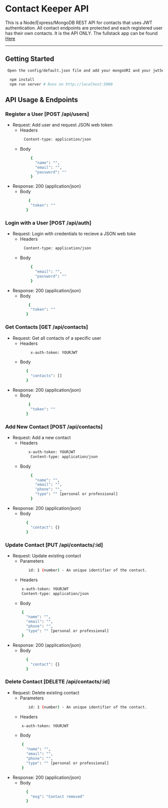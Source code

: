 # Contact Keeper API

This is a Node/Express/MongoDB REST API for contacts that uses JWT authentication. All contact endpoints are protected and each registered user has their own contacts. It is the API ONLY. The fullstack app can be found [Here](https://github.com/tdoval/contact-keeper "Full stack project")

---

## Getting Started
```sh
 Open the config/default.json file and add your mongoURI and your jwtSecret
```
```sh
  npm install
  npm run server # Runs on http://localhost:5000
```
## API Usage & Endpoints

### Register a User [POST /api/users]
- Request: Add user and request JSON web token
    - Headers
    ```sh
         Content-type: application/json
    ```
    - Body
    ```sh
            {
              "name": "",
              "email": "",
              "password": ""
            }
    ```
- Response: 200 (application/json)
    - Body
    ```sh
           {
            "token": ""
          }
    ```
### Login with a User [POST /api/auth]
- Request: Login with credentials to recieve a JSON web toke
    - Headers
    ```sh
         Content-type: application/json
    ```
    - Body
    ```sh
            {
              "email": "",
              "password": ""
            }
    ```
- Response: 200 (application/json)
    - Body
    ```sh
           {
            "token": ""
          }
    ```

### Get Contacts [GET /api/contacts]
- Request: Get all contacts of a specific user
    - Headers
    ```sh
            x-auth-token: YOURJWT
    ```
    - Body
    ```sh
          {
            "contacts": []
          }
    ```
- Response: 200 (application/json)
    - Body
    ```sh
           {
            "token": ""
          }
    ```
    
### Add New Contact [POST /api/contacts]
- Request: Add a new contact
    - Headers
    ```sh
           x-auth-token: YOURJWT
            Content-type: application/json
    ```
    - Body
    ```sh
            {
              "name": "",
              "email": "",
              "phone": "",
              "type": "" [personal or professional]
            }
    ```
- Response: 200 (application/json)
    - Body
    ```sh
          {
            "contact": {}
          }
    ```

### Update Contact [PUT /api/contacts/:id]
- Request: Update existing contact
    -   Parameters
    ```sh
           id: 1 (number) - An unique identifier of the contact.
    ```
    - Headers
    ```sh
        x-auth-token: YOURJWT
        Content-type: application/json
    ```
    - Body
    ```sh
        {
          "name": "",
          "email": "",
          "phone": "",
          "type": "" [personal or professional]
        }
    ```
- Response: 200 (application/json)
    - Body
    ```sh
          {
            "contact": {}
          }
    ```
### Delete Contact [DELETE /api/contacts/:id]
- Request: Delete existing contact
    -   Parameters
    ```sh
           id: 1 (number) - An unique identifier of the contact.
    ```
    - Headers
    ```sh
        x-auth-token: YOURJWT
    ```
    - Body
    ```sh
        {
          "name": "",
          "email": "",
          "phone": "",
          "type": "" [personal or professional]
        }
    ```
- Response: 200 (application/json)
    - Body
    ```sh
          {
            "msg": "Contact removed"
          }
    ```
